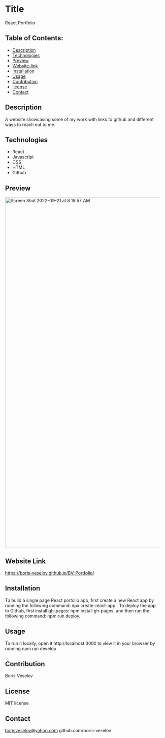 # Title 

React Portfolio
  
## Table of Contents:
  
* [Description](#description)
* [Technologies](#technologies)
* [Preview](#preview)
* [Website-link](#website-link)
* [Installation](#installation)
* [Usage](#usage)
* [Contribution](#contribution)
* [license](#license)
* [Contact](#contact)

## Description

A website showcasing some of my work with links to github and different ways to reach out to me.

## Technologies

* React
* Javascript
* CSS
* HTML
* Github

## Preview
<img width="1140" alt="Screen Shot 2022-09-21 at 8 19 57 AM" src="https://user-images.githubusercontent.com/96749114/191502069-7ac05549-93de-414c-af17-b782c420c8c2.png">

## Website Link

https://boris-veselov.github.io/BV-Portfolio/

## Installation

To build a single page React portolio app, first create a new React app by running the following command: npx create-react-app <projectname>. To deploy the app to Github, first install gh-pages: npm install gh-pages, and then run the following command: npm run deploy.

## Usage

To run it locally, open it http://localhost:3000 to view it in your browser by running npm run develop

## Contribution

Boris Veselov

## License
  
MIT license

## Contact

borisveselov@yahoo.com
github.com/boris-veselov
